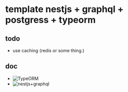 # template nestjs + graphql + postgress + typeorm

## todo

- use caching (redis or some thing.)

## doc

- ![TypeORM](https://typeorm.io/#/)
- ![nestjs+graphql](https://docs.nestjs.com/graphql/quick-start)
